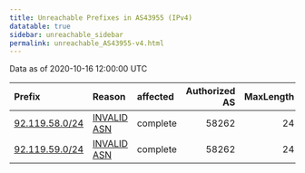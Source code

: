 ```yaml
---
title: Unreachable Prefixes in AS43955 (IPv4)
datatable: true
sidebar: unreachable_sidebar
permalink: unreachable_AS43955-v4.html
---
```


Data as of 2020-10-16 12:00:00 UTC


<div class="datatable-begin"></div>

| Prefix                                                 | Reason                                                                                                | affected   |   Authorized AS |   MaxLength | Anchor                                         |   unreachable /24s |
|:-------------------------------------------------------|:------------------------------------------------------------------------------------------------------|:-----------|----------------:|------------:|:-----------------------------------------------|-------------------:|
| [92.119.58.0/24](https://stat.ripe.net/92.119.58.0/24) | [INVALID ASN](https://rpki-validator.ripe.net/announcement-preview?asn=AS43955&prefix=92.119.58.0/24) | complete   |           58262 |          24 | [RIPE](unreachable_RIPE_NCC_RPKI_Root-v4.html) |                  1 |
| [92.119.59.0/24](https://stat.ripe.net/92.119.59.0/24) | [INVALID ASN](https://rpki-validator.ripe.net/announcement-preview?asn=AS43955&prefix=92.119.59.0/24) | complete   |           58262 |          24 | [RIPE](unreachable_RIPE_NCC_RPKI_Root-v4.html) |                  1 |

<div class="datatable-end"></div>